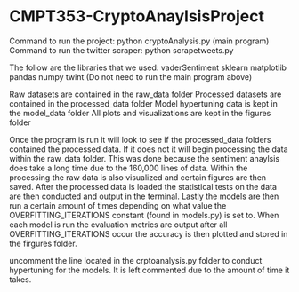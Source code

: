 # CMPT353-CryptoAnaylsisProject

Command to run the project: python cryptoAnalysis.py (main program)
Command to run the twitter scraper: python scrapetweets.py


The follow are the libraries that we used: 
vaderSentiment
sklearn
matplotlib
pandas
numpy
twint (Do not need to run the main program above)


Raw datasets are contained in the raw_data folder 
Processed datasets are contained in the processed_data folder
Model hypertuning data is kept in the model_data folder
All plots and visualizations are kept in the figures folder


Once the program is run it will look to see if the processed_data folders contained the processed data. If it does not it will begin processing the data within the raw_data folder. This was done because the sentiment anaylsis does take a long time due to the 160,000 lines of data. Within the processing the raw data is also visualized and certain figures are then saved. After the processed data is loaded the statistical tests on the data are then conducted and output in the terminal. Lastly the models are then run a certain amount of times depending on what value the OVERFITTING_ITERATIONS constant (found in models.py) is set to. When each model is run the evaluation metrics are output after all OVERFITTING_ITERATIONS occur the accuracy is then plotted and stored in the firgures folder.

uncomment the line located in the crptoanalysis.py folder to conduct hypertuning for the models. It is left commented due to the amount of time it takes. 
